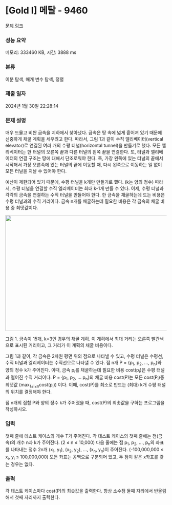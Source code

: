 # [Gold I] 메탈 - 9460 

[문제 링크](https://www.acmicpc.net/problem/9460) 

### 성능 요약

메모리: 333460 KB, 시간: 3888 ms

### 분류

이분 탐색, 매개 변수 탐색, 정렬

### 제출 일자

2024년 1월 30일 22:28:14

### 문제 설명

<p>매우 드물고 비싼 금속을 지하에서 찾아냈다. 금속은 땅 속에 넓게 흩어져 있기 때문에 신중하게 채굴 계획을 세우려고 한다. 따라서, 그림 1과 같이 수직 엘리베이터(vertical elevator)로 연결된 여러 개의 수평 터널(horizontal tunnel)을 만들기로 했다. 모든 엘리베이터는 한 터널의 오른쪽 끝과 다른 터널의 왼쪽 끝을 연결한다. 또, 터널과 엘리베이터의 연결 구조는 땅에 대해서 단조로워야 한다. 즉, 가장 왼쪽에 있는 터널의 끝에서 시작해서 가장 오른족에 있는 터널의 끝에 이동할 때, 다시 왼쪽으로 이동하는 일 없이 모든 터널을 지날 수 있어야 한다.</p>

<p>예산이 제한되어 있기 때문에, 수평 터널을 k개만 만들기로 했다. (k는 양의 정수) 따라서, 수평 터널을 연결할 수직 엘리베이터는 최대 k-1개 만들 수 있다. 이제, 수평 터널과 각각의 금속을 연결하는 수직 터널을 만들어야 한다. 한 금속을 채굴하는데 드는 비용은 수평 터널과의 수직 거리이다. 금속 n개를 채굴하는데 필요한 비용은 각 금속의 채굴 비용 중 최댓값이다.</p>

<p style="text-align:center"><img alt="" src="https://www.acmicpc.net/upload/images/metal.png" style="height:361px; width:670px"></p>

<p>그림 1. 금속이 15개, k=3인 경우의 채굴 계획. 이 계획에서 최대 거리는 오른쪽 빨간색으로 표시된 거리이고, 그 거리가 이 계획의 채굴 비용이다.</p>

<p>그림 1과 같이, 각 금속은 2차원 평면 위의 점으로 나타낼 수 있고, 수평 터널은 수평선, 수직 터널과 엘리베이터는 수직선으로 나타낼 수 있다. 점 n개 P = {p<sub>1</sub>, p<sub>2</sub>, ..., p<sub>n</sub>}와 양의 정수 k가 주어진다. 이때, 금속 p<sub>i</sub>를 채굴하는데 필요한 비용 cost(p<sub>i</sub>)은 수평 터널과 떨어진 수직 거리이다. P = {p<sub>1</sub>, p<sub>2</sub>, ... p<sub>n</sub>}의 채굴 비용 cost(P)는 모든 cost(P<sub>i</sub>)중 최댓값 (max<sub>1≤i≤n</sub>cost(p<sub>i</sub>)) 이다. 이때, cost(P)를 최소로 만드는 (최대) k개 수평 터널의 위치를 결정해야 한다.</p>

<p>점 n개의 집합 P와 양의 정수 k가 주어졌을 때, cost(P)의 최솟값을 구하는 프로그램을 작성하시오.</p>

### 입력 

 <p>첫째 줄에 테스트 케이스의 개수 T가 주어진다. 각 테스트 케이스의 첫째 줄에는 점(금속)의 개수 n과 k가 주어진다. (2 ≤ n ≤ 10,000) 다음 줄에는 점 p<sub>1</sub>, p<sub>2</sub>, ..., p<sub>n</sub>의 좌표를 나타내는 정수 2n개 (x<sub>1</sub>, y<sub>1</sub>), (x<sub>2</sub>, y<sub>2</sub>), ..., (x<sub>n</sub>, y<sub>n</sub>)이 주어진다. (-100,000,000 ≤ x<sub>i</sub>, y<sub>i</sub> ≤ 100,000,000) 모든 좌표는 공백으로 구분되어 있고, 두 점이 같은 x좌표를 갖는 경우는 없다.</p>

### 출력 

 <p>각 테스트 케이스마다 cost(P)의 최솟값을 출력한다. 항상 소수점 둘째 자리에서 반올림해서 첫째 자리까지 출력한다.</p>

